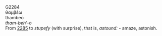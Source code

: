 G2284  
θαμβέω  
thambeō  
*tham-beh‘-o*  
From [2285](g2285) to *stupefy* (with surprise), that is, *astound:* -
amaze, astonish.  
